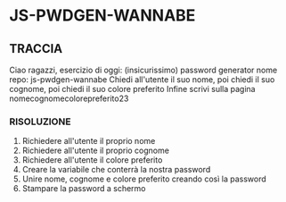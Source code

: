 # JS-PWDGEN-WANNABE

## TRACCIA

Ciao ragazzi,
esercizio di oggi: (insicurissimo) password generator
nome repo: js-pwdgen-wannabe
Chiedi all'utente il suo nome,
poi chiedi il suo cognome,
poi chiedi il suo colore preferito
Infine scrivi sulla pagina nomecognomecolorepreferito23

### RISOLUZIONE

1. Richiedere all'utente il proprio nome
2. Richiedere all'utente il proprio cognome
3. Richiedere all'utente il colore preferito
4. Creare la variabile che conterrà la nostra password
5. Unire nome, cognome e colore preferito creando così la password
6. Stampare la password a schermo
